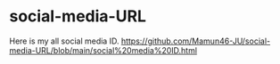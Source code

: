 # social-media-URL
Here is my all social media ID.
https://github.com/Mamun46-JU/social-media-URL/blob/main/social%20media%20ID.html
